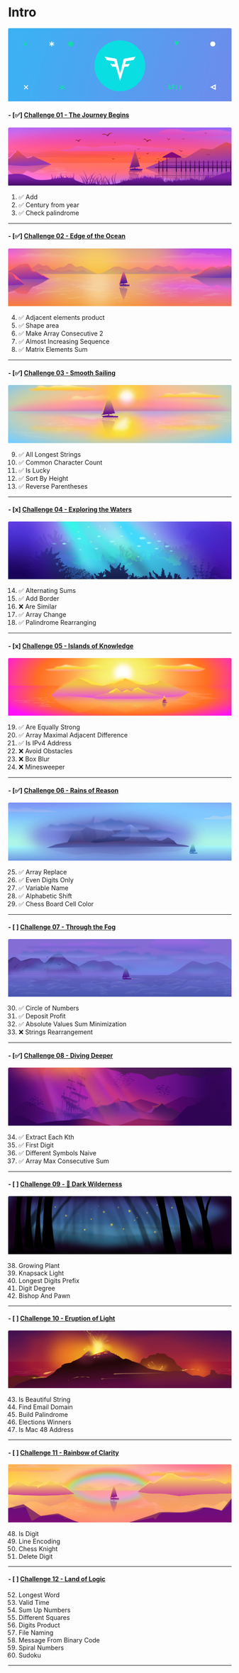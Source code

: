# Intro
!["Intro"](Intro_Un.png?raw=true "Intro")

#### - [✅] [Challenge 01 - The Journey Begins](https://github.com/abrar-abu/golang/tree/main/Challenges/CodeSignal/Arcade/Intro/The%20Journey%20Begins)

![arcade-intro-01-the-journey-begins](The%20Journey%20Begins/arcade-intro-01-the-journey-begins.png?raw=true "arcade-intro-01-the-journey-begins")

1. ✅ Add
2. ✅ Century from year
3. ✅ Check palindrome

-------------

#### - [✅] [Challenge 02 - Edge of the Ocean](https://github.com/abrar-abu/golang/tree/main/Challenges/CodeSignal/Arcade/Intro/Edge%20of%20the%20Ocean)

![arcade-intro-02-edge-of-the-ocean](Edge%20of%20the%20Ocean/arcade-intro-02-edge-of-the-ocean.png?raw=true "arcade-intro-02-edge-of-the-ocean")

4. ✅ Adjacent elements product
5. ✅ Shape area
6. ✅ Make Array Consecutive 2
7. ✅ Almost Increasing Sequence
8. ✅ Matrix Elements Sum

-------------

#### - [✅] [Challenge 03 - Smooth Sailing](https://github.com/abrar-abu/golang/tree/main/Challenges/CodeSignal/Arcade/Intro/Smooth%20Sailing)

![arcade-intro-03-smooth-sailing](Smooth%20Sailing/arcade-intro-03-smooth-sailing.png?raw=true "arcade-intro-03-smooth-sailing")

9.  ✅ All Longest Strings
10. ✅ Common Character Count
11. ✅ Is Lucky
12. ✅ Sort By Height
13. ✅ Reverse Parentheses

-------------

#### - [x] [Challenge 04 - Exploring the Waters](https://github.com/abrar-abu/golang/tree/main/Challenges/CodeSignal/Arcade/Intro/Edge%20of%20the%20Ocean)

![arcade-intro-04-exploring-the-waters](Exploring%20the%20Waters/arcade-intro-04-exploring-the-waters.png?raw=true "arcade-intro-04-exploring-the-waters")

14. ✅ Alternating Sums
15. ✅ Add Border
16. ❌ Are Similar
17. ✅ Array Change
18. ✅ Palindrome Rearranging

-------------

#### - [x] [Challenge 05 - Islands of Knowledge](https://github.com/abrar-abu/golang/tree/main/Challenges/CodeSignal/Arcade/Intro/Islands%20of%20Knowledge)

![arcade-intro-05-island-of-knowledge](Islands%20of%20Knowledge/arcade-intro-05-island-of-knowledge.png?raw=true "arcade-intro-05-island-of-knowledge")

19. ✅ Are Equally Strong
20. ✅ Array Maximal Adjacent Difference
21. ✅ Is IPv4 Address
22. ❌ Avoid Obstacles
23. ❌ Box Blur
24. ❌ Minesweeper

-------------

#### - [✅] [Challenge 06 - Rains of Reason](https://github.com/abrar-abu/golang/tree/main/Challenges/CodeSignal/Arcade/Intro/Rains%20of%20Reason)

![arcade-intro-06-rains-of-reason](Rains%20of%20Reason/arcade-intro-06-rains-of-reason.png?raw=true "arcade-intro-06-rains-of-reason")

25. ✅ Array Replace
26. ✅ Even Digits Only
27. ✅ Variable Name
28. ✅ Alphabetic Shift
29. ✅ Chess Board Cell Color

-------------

#### - [ ] [Challenge 07 - Through the Fog](https://github.com/abrar-abu/golang/tree/main/Challenges/CodeSignal/Arcade/Intro/Through%20the%20Fog)

![arcade-intro-07-through-the-fog](Through%20the%20Fog/arcade-intro-07-through-the-fog.png?raw=true "arcade-intro-07-through-the-fog")

30. ✅ Circle of Numbers
31. ✅ Deposit Profit
32. ✅ Absolute Values Sum Minimization
33. ❌ Strings Rearrangement

-------------

#### - [✅] [Challenge 08 - Diving Deeper](https://github.com/abrar-abu/golang/tree/main/Challenges/CodeSignal/Arcade/Intro/Diving%20Deeper)

![arcade-intro-08-diving-deeper](Diving%20Deeper/arcade-intro-08-diving-deeper.png?raw=true "arcade-intro-08-diving-deeper.png")

34. ✅ Extract Each Kth
35. ✅ First Digit
36. ✅ Different Symbols Naive
37. ✅ Array Max Consecutive Sum

-------------

#### - [ ] [Challenge 09 - 🔗 Dark Wilderness](https://github.com/abrar-abu/golang/tree/main/Challenges/CodeSignal/Arcade/Intro/Dark%20Wilderness)

![arcade-intro-09-dark-wilderness](Dark%20Wilderness/arcade-intro-09-dark-wilderness.png?raw=true "arcade-intro-09-dark-wilderness.png")

38. Growing Plant
39. Knapsack Light
40. Longest Digits Prefix
41. Digit Degree
42. Bishop And Pawn

-------------

#### - [ ] [Challenge 10 - Eruption of Light](https://github.com/abrar-abu/golang/tree/main/Challenges/CodeSignal/Arcade/Intro/Eruption%20of%20Light)

![arcade-intro-10-eruption-of-light.png](Eruption%20of%20Light/arcade-intro-10-eruption-of-light.png?raw=true "arcade-intro-10-eruption-of-light")

43. Is Beautiful String
44. Find Email Domain
45. Build Palindrome
46. Elections Winners
47. Is Mac 48 Address

-------------

#### - [ ] [Challenge 11 - Rainbow of Clarity](https://github.com/abrar-abu/golang/tree/main/Challenges/CodeSignal/Arcade/Intro/Rainbow%20of%20Clarity)

![arcade-intro-11-rainbow-of-clarity.png](Rainbow%20of%20Clarity/arcade-intro-11-rainbow-of-clarity.png?raw=true "arcade-intro-11-rainbow-of-clarity")

48. Is Digit
49. Line Encoding
50. Chess Knight
51. Delete Digit

-------------

#### - [ ] [Challenge 12 - Land of Logic](https://github.com/abrar-abu/golang/tree/main/Challenges/CodeSignal/Arcade/Intro/Land%20of%20Logic)

52. Longest Word
53. Valid Time
54. Sum Up Numbers
55. Different Squares
56. Digits Product
57. File Naming
58. Message From Binary Code
59. Spiral Numbers
60. Sudoku

-------------

